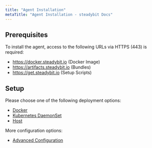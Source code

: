 ```yaml
---
title: "Agent Installation"
metaTitle: "Agent Installation - steadybit Docs"
---
```


## Prerequisites

To install the agent, access to the following URLs via HTTPS (443) is required:

* https://docker.steadybit.io (Docker Image)
* https://artifacts.steadybit.io (Bundles)
* https://get.steadybit.io (Setup Scripts)

## Setup

Please choose one of the following deployment options:

* [Docker](installation-agent/1-docker)
* [Kubernetes DaemonSet](installation-agent/2-daemonset)
* [Host](installation-agent/3-host)

More configuration options:

* [Advanced Configuration](installation-agent/4-advanced-configuration)

